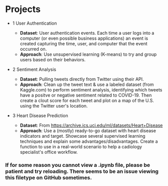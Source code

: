 # Projects

 - 1 User Authentication
      - **Dataset**: User authentication events. Each time a user logs into a computer (or even possible business applications) an event is created capturing the time, user, and computer that the event occurred on. 
      - **Approach**: Use unsupervised learning (K-means) to try and group users based on their behaviors. 
 
 - 2 Sentiment Analysis
      - **Dataset**: Pulling tweets directly from Twitter using their API.
      - **Approach**: Clean up the tweet text & use a labeled dataset (from Kaggle.com) to perform sentiment analysis, identifying which tweets have a positve or negative sentiment related to COVID-19. Then create a clout score for each tweet and plot on a map of the U.S. using the Twitter user's location.

 - 3 Heart Disease Prediction
      - **Dataset**: From https://archive.ics.uci.edu/ml/datasets/Heart+Disease
      - **Approach**: Use a (mostly) ready-to-go dataset with heart disease indicators and target. Showcase several supervised learning techniques and explain some advantages/disadvantages. Create a function to use in a real-world scenario to help a cadiology specialist's office workflow.
      
### If for some reason you cannot view a .ipynb file, please be patient and try reloading. There seems to be an issue viewing this filetype on GitHub sometimes.
